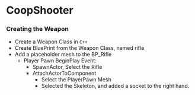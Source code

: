 # CoopShooter

### Creating the Weapon
- Create a Weapon Class in `C++`
- Create BluePrint from the Weapon Class, named rifle
- Add a placeholder mesh to the BP_Rifle
	- Player Pawn BeginPlay Event:
		- SpawnActor, Select the Rifle
		- AttachActorToComponent
			- Select the PlayerPawn Mesh
			- Selected the Skeleton, and added a socket to the right hand.
